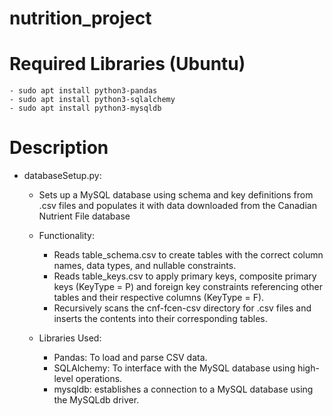 # nutrition_project

# Required Libraries (Ubuntu)
    - sudo apt install python3-pandas
    - sudo apt install python3-sqlalchemy
    - sudo apt install python3-mysqldb

# Description

- databaseSetup.py:
    - Sets up a MySQL database using schema and key definitions from .csv files and populates it with data downloaded from the Canadian Nutrient File database
    - Functionality:
        - Reads table_schema.csv to create tables with the correct column names, data types, and nullable constraints.
        - Reads table_keys.csv to apply primary keys, composite primary keys (KeyType = P) and foreign key constraints referencing other tables and their respective columns (KeyType = F).
        - Recursively scans the cnf-fcen-csv directory for .csv files and inserts the contents into their corresponding tables.

    - Libraries Used:
        - Pandas: To load and parse CSV data.
        - SQLAlchemy: To interface with the MySQL database using high-level operations.
        - mysqldb: establishes a connection to a MySQL database using the MySQLdb driver.

